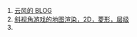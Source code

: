 1. [云风的 BLOG](https://blog.codingnow.com/)
2. [斜视角游戏的地图渲染，2D，菱形，层级](https://blog.codingnow.com/2014/01/isometric_tileset_engine.html)
3. 